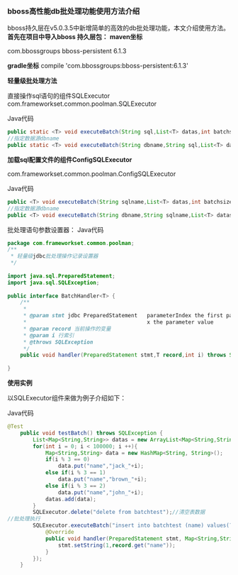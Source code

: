 ### bboss高性能db批处理功能使用方法介绍

bboss持久层在v5.0.3.5中新增简单的高效的db批处理功能，本文介绍使用方法。
**首先在项目中导入bboss 持久层包：**
**maven坐标**

<dependency>
    <groupId>com.bbossgroups</groupId>
    <artifactId>bboss-persistent</artifactId>
    <version>6.1.3</version>
</dependency>

**gradle坐标**
compile 'com.bbossgroups:bboss-persistent:6.1.3'

**轻量级批处理方法**

直接操作sql语句的组件SQLExecutor
com.frameworkset.common.poolman.SQLExecutor

Java代码

```java
public static <T> void executeBatch(String sql,List<T> datas,int batchsize, BatchHandler<T> batchHandler) throws SQLException   
//指定数据源dbname  
public static <T> void executeBatch(String dbname,String sql,List<T> datas,int batchsize, BatchHandler<T> batchHandler) throws SQLException  
```

**加载sql配置文件的组件ConfigSQLExecutor**

com.frameworkset.common.poolman.ConfigSQLExecutor

Java代码

```java
public <T> void executeBatch(String sqlname,List<T> datas,int batchsize, BatchHandler<T> batchHandler) throws SQLException  
//指定数据源dbname  
public <T> void executeBatch(String dbname,String sqlname,List<T> datas,int batchsize, BatchHandler<T> batchHandler) throws SQLException  

```

批处理语句参数设置器：
Java代码

```java
package com.frameworkset.common.poolman;  
/** 
 * 轻量级jdbc批处理操作记录设置器 
 */  
  
import java.sql.PreparedStatement;  
import java.sql.SQLException;  
  
public interface BatchHandler<T> {  
    /** 
     * 
     * @param stmt jdbc PreparedStatement   parameterIndex the first parameter is 1, the second is 2, ... 
     *                                      x the parameter value 
     * @param record 当前操作的变量 
     * @param i 行索引 
     * @throws SQLException 
     */  
    public void handler(PreparedStatement stmt,T record,int i) throws SQLException;  
  
}  

```

**使用实例**

以SQLExecutor组件来做为例子介绍如下：

Java代码

```java
@Test  
    public void testBatch() throws SQLException {  
        List<Map<String,String>> datas = new ArrayList<Map<String,String>>();//构造数据  
        for(int i = 0; i < 100000; i ++){  
            Map<String,String> data = new HashMap<String, String>();  
            if(i % 3 == 0)  
                data.put("name","jack_"+i);  
            else if(i % 3 == 1)  
                data.put("name","brown_"+i);  
            else if(i % 3 == 2)  
                data.put("name","john_"+i);  
            datas.add(data);  
        }  
        SQLExecutor.delete("delete from batchtest");//清空表数据  
//批处理执行  
        SQLExecutor.executeBatch("insert into batchtest (name) values(?)", datas, 10,new BatchHandler<Map<String,String>>() {  
            @Override  
            public void handler(PreparedStatement stmt, Map<String,String> record, int i) throws SQLException {  
                stmt.setString(1,record.get("name"));  
            }  
        });  
    }  
```

